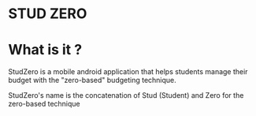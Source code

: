 # STUD ZERO
# What is it ?
StudZero is a mobile android application that helps students manage their budget with the "zero-based" budgeting technique.  

StudZero's name is the concatenation of Stud (Student) and Zero for the zero-based technique
